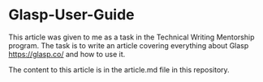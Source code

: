 # Glasp-User-Guide

This article was given to me as a task in the Technical Writing Mentorship program.
The task is to write an article covering everything about Glasp https://glasp.co/ and how to use it.

The content to this article is in the article.md file in this repository.
